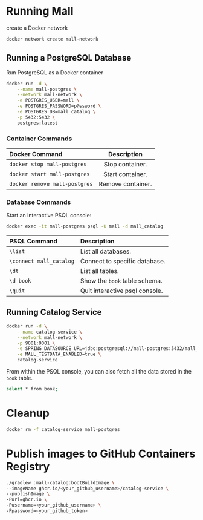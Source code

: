 # Running Mall

create a Docker network

```bash
docker network create mall-network
```

## Running a PostgreSQL Database

Run PostgreSQL as a Docker container

```bash
docker run -d \
    --name mall-postgres \
    --network mall-network \
    -e POSTGRES_USER=mall \
    -e POSTGRES_PASSWORD=p@ssword \
    -e POSTGRES_DB=mall_catalog \
    -p 5432:5432 \
    postgres:latest
```

### Container Commands

| Docker Command                |    Description    |
|:------------------------------|:-----------------:|
| `docker stop mall-postgres`   |  Stop container.  |
| `docker start mall-postgres`  | Start container.  |
| `docker remove mall-postgres` | Remove container. |

### Database Commands

Start an interactive PSQL console:

```bash
docker exec -it mall-postgres psql -U mall -d mall_catalog
```


| PSQL Command	           | Description                                    |
|:------------------------|:-----------------------------------------------|
| `\list`                 | List all databases.                            |
| `\connect mall_catalog` | Connect to specific database.                  |
| `\dt`                   | List all tables.                               |
| `\d book`               | Show the `book` table schema.                  |
| `\quit`                 | Quit interactive psql console.                 |

## Running Catalog Service

```bash
docker run -d \
    --name catalog-service \
    --network mall-network \
    -p 9001:9001 \
    -e SPRING_DATASOURCE_URL=jdbc:postgresql://mall-postgres:5432/mall_catalog \
    -e MALL_TESTDATA_ENABLED=true \
    catalog-service
```

From within the PSQL console, you can also fetch all the data stored in the `book` table.

```bash
select * from book;
```

# Cleanup

```bash
docker rm -f catalog-service mall-postgres
```

# Publish images to GitHub Containers Registry

```bash
./gradlew :mall-catalog:bootBuildImage \
--imageName ghcr.io/<your_github_username>/catalog-service \
--publishImage \
-Purl=ghcr.io \
-Pusername=<your_github_username> \
-Ppassword=<your_github_token>
```